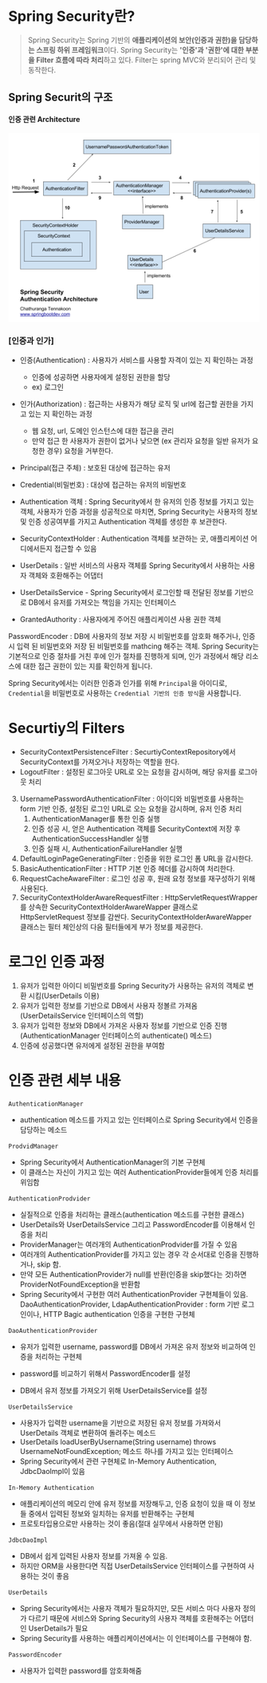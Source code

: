 # Spring Security란?


> Spring Security는 Spring 기반의 **애플리케이션의 보안(인증과 권한)을 담당하는 스프링 하위 프레임워크**이다.
Spring Security는 **'인증'과 '권한'에 대한 부분을 Filter 흐름에 따라 처리**하고 있다.  Filter는 spring MVC와 분리되어 관리 및 동작한다. 

## Spring Securit의 구조

#### 인증 관련 Architecture

![architecture.png](..%2Fimages%2Farchitecture.png)

### [인증과 인가]

- 인증(Authentication) : 사용자가 서비스를 사용할 자격이 있는 지 확인하는 과정
    - 인증에 성공하면 사용자에게 설정된 권한을 할당
    - ex) 로그인

- 인가(Authorization) : 접근하는 사용자가 해당 로직 및 url에 접근할 권한을 가지고 있는 지 확인하는 과정
    - 웹 요청, url, 도메인 인스턴스에 대한 접근을 관리
    - 만약 접근 한 사용자가 권한이 없거나 낮으면 (ex 관리자 요청을 일반 유저가 요청한 경우) 요청을 거부한다.

- Principal(접근 주체) : 보호된 대상에 접근하는 유저

- Credential(비밀번호) : 대상에 접근하는 유저의 비밀번호

- Authentication 객체 : Spring Security에서 한 유저의 인증 정보를 가지고 있는 객체, 사용자가 인증 과정을 성공적으로 마치면, Spring Security는 사용자의 정보 및 인증 성공여부를 가지고 Authentication 객체를 생성한 후 보관한다.

- SecurityContextHolder : Authentication 객체를 보관하는 곳, 애플리케이션 어디에서든지 접근할 수 있음

- UserDetails : 일반 서비스의 사용자 객체를 Spring Security에서 사용하는 사용자 객체와 호환해주는 어댑터

- UserDetailsService - Spring Security에서 로그인할 때 전달된 정보를 기반으로 DB에서 유저를 가져오는 책임을 가지는 인터페이스

- GrantedAuthority : 사용자에게 주어진 애플리케이션 사용 권한 객체

PasswordEncoder : DB에 사용자의 정보 저장 시 비밀번호를 암호화 해주거나, 인증 시 입력 된 비밀번호와 저장 된 비밀번호를 mathcing 해주는 객체.
Spring Security는 기본적으로 인증 절차를 거친 후에 인가 절차를 진행하게 되며, 인가 과정에서 해당 리소스에 대한 접근 권한이 있는 지를 확인하게 됩니다.

Spring Security에서는 이러한 인증과 인가를 위해 `Principal`을 아이디로, `Credential`을 비밀번호로 사용하는 `Credential 기반의 인증 방식`을 사용합니다.

# Securtiy의 Filters

- SecurityContextPersistenceFilter : SecurtiyContextRepository에서 SecurityContext를 가져오거나 저장하는 역할을 한다.
- LogoutFilter : 설정된 로그아웃 URL로 오는 요청을 감시하며, 해당 유저를 로그아웃 처리
3. UsernamePasswordAuthenticationFilter : 아이디와 비밀번호를 사용하는 form 기반 인증, 설정된 로그인 URL로 오는 요청을 감시하며, 유저 인증 처리
    1. AuthenticationManager를 통한 인증 실행
    2. 인증 성공 시, 얻은 Authentication 객체를 SecurityContext에 저장 후 AuthenticationSuccessHandler 실행
    3. 인증 실패 시, AuthenticationFailureHandler 실행
4. DefaultLoginPageGeneratingFilter : 인증을 위한 로그인 폼 URL을 감시한다.
5. BasicAuthenticationFilter : HTTP 기본 인증 헤더를 감시하여 처리한다.
6. RequestCacheAwareFilter : 로그인 성공 후, 원래 요청 정보를 재구성하기 위해 사용된다.
7. SecurityContextHolderAwareRequestFilter : HttpServletRequestWrapper를 상속한
SecurityContextHolderAwareWapper 클래스로 HttpServletRequest 정보를 감싼다.
SecurityContextHolderAwareWapper 클래스는 필터 체인상의 다음 필터들에게 부가 정보를 제공한다.

# 로그인 인증 과정

1. 유저가 입력한 아이디 비밀번호를 Spring Security가 사용하는 유저의 객체로 변환 시킴(UserDetails 이용)
2. 유저가 입력한 정보를 기반으로 DB에서 사용자 정볼르 가져옴 (UserDetailsService 인터페이스의 역할)
3. 유저가 입력한 정보와 DB에서 가져온 사용자 정보를 기반으로 인증 진행 (AuthenticationManager 인터페이스의 authenticate() 메소드)
4. 인증에 성공했다면 유저에게 설정된 권한을 부여함

# 인증 관련 세부 내용

``AuthenticationManager``
- authentication 메소드를 가지고 있는 인터페이스로 Spring Security에서 인증을 담당하는 메소드

``ProdvidManager``
- Spring Security에서 AuthenticationManager의 기본 구현체
- 이 클래스는 자신이 가지고 있는 여러 AuthenticationProvider들에게 인증 처리를 위임함

``AuthenticationProdvider``
- 실질적으로 인증을 처리하는 클래스(authentication 메소드를 구현한 클래스)
- UserDetails와 UserDetailsService 그리고 PasswordEncoder를 이용해서 인증을 처리
- ProviderManager는 여러개의 AuthenticationProdvider를 가질 수 있음
- 여러개의 AuthenticationProvider를 가지고 있는 경우 각 순서대로 인증을 진행하거나, skip 함.
- 만약 모든 AuthenticationProvider가 null를 반환(인증을 skip했다는 것)하면 ProviderNotFoundException을 반환함
- Spring Security에서 구현한 여러 AuthenticationProvider 구현체들이 있음.
DaoAuthenticationProvider, LdapAuthenticationProvider : form 기반 로그인이나, HTTP Bagic authentication 인증을 구현한 구현체

``DaoAuthenticationProvider``
- 유저가 입력한 username, password를 DB에서 가져온 유저 정보와 비교하여 인증을 처리하는 구현체

- password를 비교하기 위해서 PasswordEncoder를 설정
- DB에서 유저 정보를 가져오기 위해 UserDetailsService를 설정

``UserDetailsService``
- 사용자가 입력한 username을 기반으로 저장된 유저 정보를 가져와서 UserDetails 객체로 변환하여 돌려주는 메소드
- UserDetails loadUserByUsername(String username) throws UsernameNotFoundException; 메소드 하나를 가지고 있는 인터페이스
- Spring Security에서 관련 구현체로 In-Memory Authentication, JdbcDaoImpl이 있음

``In-Memory Authentication``
- 애플리케이션의 메모리 안에 유저 정보를 저장해두고, 인증 요청이 있을 때 이 정보들 중에서 입력된 정보와 일치하는 유저를 반환해주는 구현체
- 프로토타입용으로만 사용하는 것이 좋음(절대 실무에서 사용하면 안됨)

``JdbcDaoImpl``
- DB에서 쉽게 입력된 사용자 정보를 가져올 수 있음.
- 하지만 ORM을 사용한다면 직접 UserDetailsService 인터페이스를 구현하여 사용하는 것이 좋음

``UserDetails``
- Spring Security에서는 사용자 객체가 필요하지만, 모든 서비스 마다 사용자 정의가 다르기 때문에 서비스와 Spring Security의 사용자 객체를 호환해주는 어댑터인 UserDetails가 필요
- Spring Security를 사용하는 애플리케이션에서는 이 인터페이스를 구현해야 함.

``PasswordEncoder``
- 사용자가 입력한 password를 암호화해줌